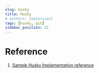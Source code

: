 ```yaml
---
slug: husky
title: Husky
# authors: [natarajan]
tags: [husky, git]
sidebar_position: 12
---
```



# Reference

1. [Sample Husky Implementation reference](https://github.com/ng-matero/ng-matero/tree/master/.husky)
